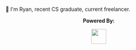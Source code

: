 👋 I'm Ryan, recent CS graduate, current freelancer.

<!--
**talemache/talemache** is a ✨ _special_ ✨ repository because its `README.md` (this file) appears on your GitHub profile.

Here are some ideas to get you started:

- 🔭 I’m currently working on ...
- 🌱 I’m currently learning ...
- 👯 I’m looking to collaborate on ...
- 🤔 I’m looking for help with ...
- 💬 Ask me about ...
- 📫 How to reach me: ...
- 😄 Pronouns: ...
- 
-->
<p align="center"><strong> Powered By: </strong></p>
<p align="center"><img width="40" src="https://github.githubassets.com/images/spinners/octocat-spinner-64.gif"></p>
